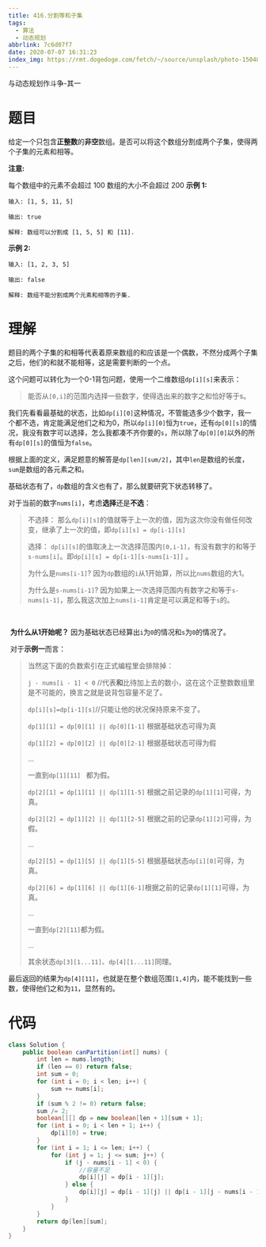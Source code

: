 ```yaml
---
title: 416.分割等和子集
tags:
  - 算法
  - 动态规划
abbrlink: 7c6d07f7
date: 2020-07-07 16:31:23
index_img: https://rmt.dogedoge.com/fetch/~/source/unsplash/photo-1504805572947-34fad45aed93
---
```


与动态规划作斗争-其一

<!-- more -->

# 题目

给定一个只包含**正整数**的**非空**数组。是否可以将这个数组分割成两个子集，使得两个子集的元素和相等。

**注意:**

每个数组中的元素不会超过 100
数组的大小不会超过 200
**示例 1:**

```
输入: [1, 5, 11, 5]

输出: true

解释: 数组可以分割成 [1, 5, 5] 和 [11].
```

**示例 2:**

```
输入: [1, 2, 3, 5]

输出: false

解释: 数组不能分割成两个元素和相等的子集.
```

# 理解

​	题目的两个子集的和相等代表着原来数组的和应该是一个偶数，不然分成两个子集之后，他们的和就不能相等，这是需要判断的一个点。

​	这个问题可以转化为一个0-1背包问题，使用一个二维数组`dp[i][s]`来表示：

> 能否从`[0,i]`的范围内选择一些数字，使得选出来的数字之和恰好等于s。

​	我们先看看最基础的状态，比如`dp[i][0]`这种情况，不管能选多少个数字，我一个都不选，肯定能满足他们之和为0，所以`dp[i][0]`恒为`true`，还有`dp[0][s]`的情况，我没有数字可以选择，怎么我都凑不齐你要的`s`，所以除了`dp[0][0]`以外的所有`dp[0][s]`的值恒为`false`。

​	根据上面的定义，满足题意的解答是`dp[len][sum/2]`，其中`len`是数组的长度，`sum`是数组的各元素之和。

​	基础状态有了，`dp`数组的含义也有了，那么就要研究下状态转移了。

​	对于当前的数字`nums[i]`，考虑**选择**还是**不选**：

> 不选择： 那么`dp[i][s]`的值就等于上一次的值，因为这次你没有做任何改变，继承了上一次的值，即`dp[i][s] = dp[i-1][s]`
>
> 选择： `dp[i][s]`的值取决上一次选择范围内`[0,i-1]`，有没有数字的和等于`s-nums[i]`。即`dp[i][s] = dp[i-1][s-nums[i-1]]`  。
>
> 为什么是`nums[i-1]`? 	因为`dp`数组的`i`从1开始算，所以比`nums`数组的大1。
>
> 为什么是`s-nums[i-1]`? 	因为如果上一次选择范围内有数字之和等于`s-nums[i-1]`，那么我这次加上`nums[i-1]`肯定是可以满足和等于`s`的。

​	

​	**为什么从1开始呢？**		因为基础状态已经算出`i`为`0`的情况和`s`为`0`的情况了。



​	对于**示例一**而言：

>当然这下面的负数索引在正式编程里会排除掉：
>
>`j - nums[i - 1] < 0`	//代表**和**比待加上去的数小，这在这个正整数数组里是不可能的，换言之就是说背包容量不足了。
>
>`dp[i][s]=dp[i-1][s]`//只能让他的状况保持原来不变了。
>
>
>
>`dp[1][1] = dp[0][1] || dp[0][1-1]` 根据基础状态可得为真
>
>`dp[1][2] = dp[0][2] || dp[0][2-1]` 根据基础状态可得为假
>
>... 
>
>一直到`dp[1][11] ` 都为假。
>
>`dp[2][1] = dp[1][1] || dp[1][1-5]` 根据之前记录的`dp[1][1]`可得，为真。
>
>`dp[2][2] = dp[1][2] || dp[1][2-5]` 根据之前的记录`dp[1][2]`可得，为假。
>
>...
>
>`dp[2][5] = dp[1][5] || dp[1][5-5]` 根据基础状态`dp[i][0]`可得，为真。
>
>`dp[2][6] = dp[1][6] || dp[1][6-1]`根据之前的记录`dp[1][1]`可得，为真。
>
>...
>
>一直到`dp[2][11]`都为假。
>
>...
>
>其余状态`dp[3][1...11]`、`dp[4][1...11]`同理。

最后返回的结果为`dp[4][11]`，也就是在整个数组范围`[1,4]`内，能不能找到一些数，使得他们之和为`11`，显然有的。

# 代码

```java
class Solution {
    public boolean canPartition(int[] nums) {
        int len = nums.length;
        if (len == 0) return false;
        int sum = 0;
        for (int i = 0; i < len; i++) {
            sum += nums[i];
        }
        if (sum % 2 != 0) return false;
        sum /= 2;
        boolean[][] dp = new boolean[len + 1][sum + 1];
        for (int i = 0; i < len + 1; i++) {
            dp[i][0] = true;
        }
        for (int i = 1; i <= len; i++) {
            for (int j = 1; j <= sum; j++) {
                if (j - nums[i - 1] < 0) {
                    //容量不足
                    dp[i][j] = dp[i - 1][j];
                } else {
                    dp[i][j] = dp[i - 1][j] || dp[i - 1][j - nums[i - 1]];
                }
            }
        }
        return dp[len][sum];
    }
}
```

